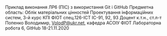 Приклад виконання ЛР6 (ПІС) з використання Git i GitHub
Предметна область: Облік матеріальних цінностей
Проектування інформаційних систем, 3-й курс КПІ ФІОТ спец.126-ІСТ ІС-91, 92, 93 
Доцент к.т.н., ст.л-т Попенко Володимир, VolodP@ukr.net, кафедра АСОІУ ФІОТ
Лабораторна робота 6, GitHub  18-21.11.2020

